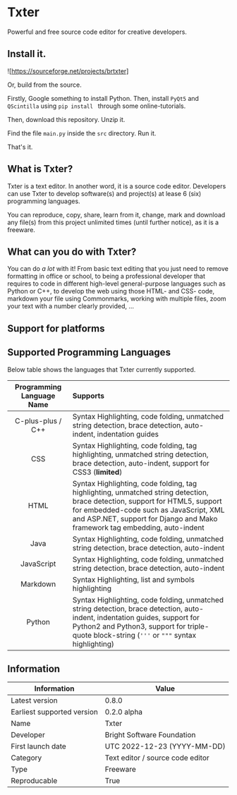 # Txter
Powerful and free source code editor for creative developers. 

## Install it.
![https://sourceforge.net/projects/brtxter]

Or, build from the source.

Firstly, Google something to install Python. Then, install `PyQt5` and `QScintilla` using `pip install ` through some online-tutorials.

Then, download this repository. Unzip it.

Find the file `main.py` inside the `src` directory. Run it.

That's it.

## What is Txter?
Txter is a text editor. In another word, it is a source code editor. Developers can use Txter to develop software(s) and project(s) at lease 6 (six) programming languages.

You can reproduce, copy, share, learn from it, change, mark and download any file(s) from this project unlimited times (until further notice), as it is a freeware.

## What can you do with Txter?
You can do *a lot* with it! From basic text editing that you just need to remove formatting in office or school, to being a professional developer that requires to code in different high-level general-purpose languages such as Python or C++, to develop the web using those HTML- and CSS- code, markdown your file using Commonmarks, working with multiple files, zoom your text with a number clearly provided, ...

## Support for platforms

## Supported Programming Languages
Below table shows the languages that Txter currently supported.

| Programming Language Name | Supports  |
| :-----------------------: | :-------- |
| C-plus-plus / C++         | Syntax Highlighting, code folding, unmatched string detection, brace detection, auto-indent, indentation guides |
| CSS                       | Syntax Highlighting, code folding, tag highlighting, unmatched string detection, brace detection, auto-indent, support for CSS3 (**limited**) |
| HTML                      | Syntax Highlighting, code folding, tag highlighting, unmatched string detection, brace detection, support for HTML5, support for embedded-code such as JavaScript, XML and ASP.NET, support for Django and Mako framework tag embedding, auto-indent |
| Java                      | Syntax Highlighting, code folding, unmatched string detection, brace detection, auto-indent |
| JavaScript                | Syntax Highlighting, code folding, unmatched string detection, brace detection, auto-indent |
| Markdown                  | Syntax Highlighting, list and symbols highlighting |
| Python                    | Syntax Highlighting, code folding, unmatched string detection, brace detection, auto-indent, indentation guides, support for Python2 and Python3, support for triple-quote block-string (`'''` or `"""` syntax highlighting) |

## Information
| Information | Value |
| --- | --- |
| Latest version | 0.8.0 |
| Earliest supported version | 0.2.0 alpha |
| Name | Txter |
| Developer | Bright Software Foundation |
| First launch date | UTC 2022-12-23 (YYYY-MM-DD) |
| Category | Text editor / source code editor |
| Type | Freeware |
| Reproducable | True |
